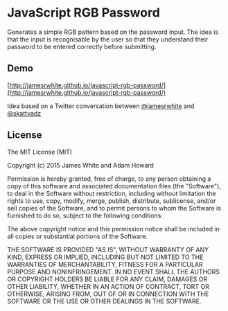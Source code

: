 # JavaScript RGB Password

Generates a simple RGB pattern based on the password input. The idea is that the input is recognisable by the user so that they understand their password to be entered correctly before submitting.

## Demo
[http://jamesrwhite.github.io/javascript-rgb-password/](http://jamesrwhite.github.io/javascript-rgb-password/)

Idea based on a Twitter conversation between [@jamesrwhite](https://twitter.com/jamesrwhite) and [@skattyadz](https://twitter.com/skattyadz)

## License

The MIT License (MIT)

Copyright (c) 2015 James White and Adam Howard

Permission is hereby granted, free of charge, to any person obtaining a copy of
this software and associated documentation files (the "Software"), to deal in
the Software without restriction, including without limitation the rights to
use, copy, modify, merge, publish, distribute, sublicense, and/or sell copies of
the Software, and to permit persons to whom the Software is furnished to do so,
subject to the following conditions:

The above copyright notice and this permission notice shall be included in all
copies or substantial portions of the Software.

THE SOFTWARE IS PROVIDED "AS IS", WITHOUT WARRANTY OF ANY KIND, EXPRESS OR
IMPLIED, INCLUDING BUT NOT LIMITED TO THE WARRANTIES OF MERCHANTABILITY, FITNESS
FOR A PARTICULAR PURPOSE AND NONINFRINGEMENT. IN NO EVENT SHALL THE AUTHORS OR
COPYRIGHT HOLDERS BE LIABLE FOR ANY CLAIM, DAMAGES OR OTHER LIABILITY, WHETHER
IN AN ACTION OF CONTRACT, TORT OR OTHERWISE, ARISING FROM, OUT OF OR IN
CONNECTION WITH THE SOFTWARE OR THE USE OR OTHER DEALINGS IN THE SOFTWARE.

